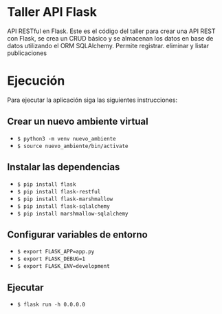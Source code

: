 # Taller API Flask
API RESTful en Flask. Este es el código del taller para crear una API REST con Flask, se crea un CRUD básico y se almacenan los datos en base de datos utilizando el ORM SQLAlchemy. Permite registrar. eliminar y listar publicaciones

# Ejecución 
Para ejecutar la aplicación siga las siguientes instrucciones: 

## Crear un nuevo ambiente virtual
* ```$ python3 -m venv nuevo_ambiente```
* ```$ source nuevo_ambiente/bin/activate```

## Instalar las dependencias
* ```$ pip install flask``` 
* ```$ pip install flask-restful```
* ```$ pip install flask-marshmallow```
* ```$ pip install flask-sqlalchemy```
* ```$ pip install marshmallow-sqlalchemy```

## Configurar variables de entorno
* ```$ export FLASK_APP=app.py```
* ```$ export FLASK_DEBUG=1```
* ```$ export FLASK_ENV=development```

## Ejecutar
* ```$ flask run -h 0.0.0.0```
